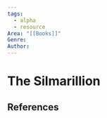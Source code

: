 ```yaml
---
tags:
  - alpha
  - resource
Area: "[[Books]]"
Genre:
Author:
---
```

# The Silmarillion



## References



